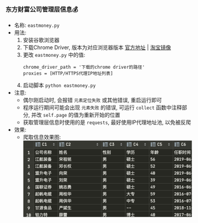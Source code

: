 ### 东方财富公司管理层信息💰
- 名称: `eastmoney.py`
- 用法:
  1. 安装谷歌浏览器
  2. 下载Chrome Driver, 版本为对应浏览器版本 [官方地址](http://chromedriver.storage.googleapis.com/index.html) | [淘宝镜像](http://npm.taobao.org/mirrors/chromedriver/)
  3. 更改 `eastmoney.py` 中的值:
     ```
     chrome_driver_path = '下载的chrome driver的路径'
     proxies = [HTTP/HTTPS代理IP地址列表]
     ```
  4. 启动脚本 `python eastmoney.py`
- 注意:
  - 偶尔刚启动时, 会报错 `元素定位失败` 或其他错误, 重启运行即可
  - 程序运行期间可能会出现 `元素失败` 的错误, 可运行 `collect` 函数中注释部分, 并改 `self.page` 的值为重新开始的位置
  - 获取管理层信息时使用的是 `requests`, 最好使用IP代理地址池, 以免被反爬
- 效果:
  - 爬取信息效果图:
  ![info](example.png)